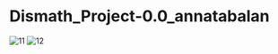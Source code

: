 # Dismath_Project-0.0_annatabalan
![11](https://cloud.githubusercontent.com/assets/16610726/13396790/8315793c-df31-11e5-9d3b-4a44888de10d.JPG)
![12](https://cloud.githubusercontent.com/assets/16610726/13396791/831830f0-df31-11e5-9e20-4cc9fb91c051.JPG)
